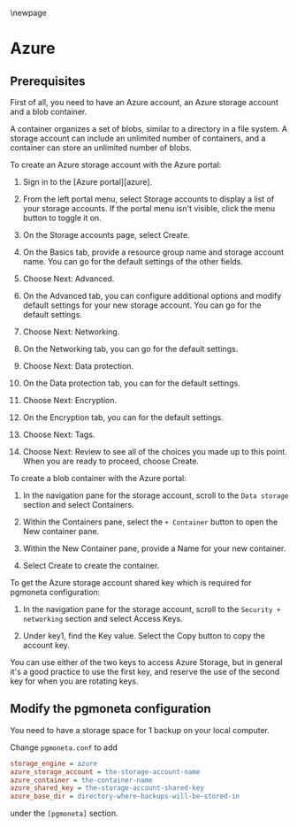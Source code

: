 \newpage

# Azure

## Prerequisites

First of all, you need to have an Azure account, an Azure storage account and a blob container.

A container organizes a set of blobs, similar to a directory in a file system. A storage account can include an unlimited number of containers, and a container can store an unlimited number of blobs.

To create an Azure storage account with the Azure portal:

1. Sign in to the [Azure portal][azure].

2. From the left portal menu, select Storage accounts to display a list of your storage accounts. If the portal menu isn't visible, click the menu button to toggle it on.

3. On the Storage accounts page, select Create.

4. On the Basics tab, provide a resource group name and storage account name. You can go for the default settings of the other fields.

5. Choose Next: Advanced.

6. On the Advanced tab, you can configure additional options and modify default settings for your new storage account. You can go for the default settings.

7. Choose Next: Networking.

8. On the Networking tab, you can go for the default settings.

9. Choose Next: Data protection.

10. On the Data protection tab, you can for the default settings.

11. Choose Next: Encryption.

12. On the Encryption tab, you can for the default settings.

13. Choose Next: Tags.

14. Choose Next: Review to see all of the choices you made up to this point. When you are ready to proceed, choose Create.

To create a blob container with the Azure portal:

1. In the navigation pane for the storage account, scroll to the `Data storage` section and select Containers.

2. Within the Containers pane, select the `+ Container` button to open the New container pane.

3. Within the New Container pane, provide a Name for your new container.

4. Select Create to create the container.

To get the Azure storage account shared key which is required for pgmoneta configuration:

1. In the navigation pane for the storage account, scroll to the `Security + networking` section and select Access Keys.

2. Under key1, find the Key value. Select the Copy button to copy the account key.

You can use either of the two keys to access Azure Storage, but in general it's a good practice to use the first key, and reserve the use of the second key for when you are rotating keys.

## Modify the pgmoneta configuration

You need to have a storage space for 1 backup on your local computer.

Change `pgmoneta.conf` to add

``` ini
storage_engine = azure
azure_storage_account = the-storage-account-name
azure_container = the-container-name
azure_shared_key = the-storage-account-shared-key
azure_base_dir = directory-where-backups-will-be-stored-in
```

under the `[pgmoneta]` section.
